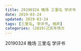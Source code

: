 ```yaml
---
title: 20190324 晚场 三里屯 学评书
date: 2019-03-24
updated: 2019-03-24
tags: [三里屯, 学评书, 相声]
categories: (2019)己亥年场次
---
```

20190324 晚场 三里屯 学评书